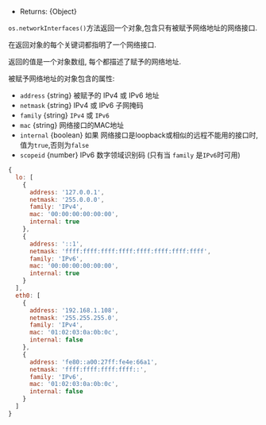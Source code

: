 <!-- YAML
added: v0.6.0
-->

* Returns: {Object}

`os.networkInterfaces()`方法返回一个对象,包含只有被赋予网络地址的网络接口. 

在返回对象的每个关键词都指明了一个网络接口.

返回的值是一个对象数组, 每个都描述了赋予的网络地址.

被赋予网络地址的对象包含的属性:

* `address` {string} 被赋予的 IPv4 或 IPv6 地址
* `netmask` {string}  IPv4 或 IPv6 子网掩码
* `family` {string}  `IPv4` 或 `IPv6`
* `mac` {string} 网络接口的MAC地址
* `internal` {boolean} 如果 网络接口是loopback或相似的远程不能用的接口时,
值为`true`,否则为`false`
* `scopeid` {number} IPv6 数字领域识别码 (只有当 `family`
是`IPv6`时可用)

<!-- eslint-disable -->
```js
{
  lo: [
    {
      address: '127.0.0.1',
      netmask: '255.0.0.0',
      family: 'IPv4',
      mac: '00:00:00:00:00:00',
      internal: true
    },
    {
      address: '::1',
      netmask: 'ffff:ffff:ffff:ffff:ffff:ffff:ffff:ffff',
      family: 'IPv6',
      mac: '00:00:00:00:00:00',
      internal: true
    }
  ],
  eth0: [
    {
      address: '192.168.1.108',
      netmask: '255.255.255.0',
      family: 'IPv4',
      mac: '01:02:03:0a:0b:0c',
      internal: false
    },
    {
      address: 'fe80::a00:27ff:fe4e:66a1',
      netmask: 'ffff:ffff:ffff:ffff::',
      family: 'IPv6',
      mac: '01:02:03:0a:0b:0c',
      internal: false
    }
  ]
}
```

